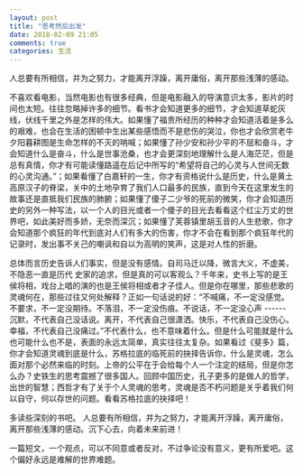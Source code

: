 ```yaml
---
layout: post
title: "思考然后出发"
date: 2018-02-09 21:05
comments: true
categories: 生活
---
```


人总要有所相信，并为之努力，才能离开浮躁，离开庸俗，离开那些浅薄的感动。

 <!--more-->

不喜欢看电影，当然电影也有很多经典，但是电影融入的导演意识太多，影片的时间也太短。往往忽略掉许多的细节。看书才会知道更多的细节，才会知道草蛇灰线，伏线千里之外是怎样的伟大。如果懂了福贵所经历的种种才会知道活着是多么的艰难，也会在生活的困顿中生出某些感悟而不是悲伤的哭泣，你也才会欣赏老牛夕阳暮耕图是生命怎样的不灭的呐喊；如果懂了孙少安和孙少平的不屈和奋斗，才会知道什么是奋斗，什么是世事沧桑，也才会更深刻地理解什么是人海茫茫，但是总有真情，你才有可能读懂路遥在后记中所写的“希望将自己的心灵与人世间无数的心灵沟通。”；如果看懂了白嘉轩的一生，你才有资格说什么是历史，什么是黄土高原汉子的脊梁，关中的土地孕育了我们人口最多的民族，直到今天在这里发生的故事还是直抵我们民族的肺腑；如果懂了傻子二少爷的死前的微笑，你才会知道历史的另外一种写法，以一个人的目光或者一个傻子的目光去看看这个红尘万丈的世界吧，如此美好而多娇，无奈而深沉；如果懂了芙蓉镇里胡玉音的人生悲歌，你才会知道那个疯狂的年代到底对人们有多大的伤害，你才不会在看到那个疯狂年代的记录时，发出事不关己的嘲讽和自以为高明的笑声，这是对人性的折磨。

 

 总体而言历史告诉人们事实，但是没有感情。自司马迁以降，微言大义，不虚美， 不隐恶一直是历代 史家的追求，但是真的可以客观么？千年来，史书上写的是王侯将相，戏台上唱的演的也是王侯将相或者才子佳人。但是你在哪里，那些悲歌的灵魂何在，那些过往又何处解释？正如一句话说的好：“不喊痛，不一定没感觉。不要求，不一定没期待。不落泪，不一定没伤痕。不说话，不一定没心声 ------ 沉默，不代表自己没话说。离开，不代表自己很潇洒。快乐，不代表自己没伤心。 幸福，不代表自己没痛过。”不代表什么，也不意味着什么。但是什么可能就是什么也可能什么也不是，表面的永远太简单，真实往往太复杂。如果看过《斐多》篇，你才会知道灵魂到底是什么，苏格拉底的临死前的抉择告诉你，什么是灵魂，怎么面对那个必然来临的时刻。上帝的公平在于会给每个人一个注定的结局，但是你怎么办？史铁生的思考震撼了很多国人。回顾中国历史，孔子更多的是做人的哲学，出世的智慧；西哲才有了关于个人灵魂的思考，灵魂是否不朽问题是关乎着我们何以自守，何以存世的问题。看看苏格拉底的抉择吧！


多读些深刻的书吧。 人总要有所相信，并为之努力，才能离开浮躁，离开庸俗，离开那些浅薄的感动。沉下心去，向着未来前进！ 


一篇短文，一个观点，可以不同意或者反对，不过争论没有意义，更有所爱吧。这个偏好永远是难解的世界难题。
